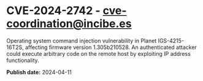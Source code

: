 # CVE-2024-2742 - cve-coordination@incibe.es

Operating system command injection vulnerability in Planet IGS-4215-16T2S, affecting firmware version 1.305b210528. An authenticated attacker could execute arbitrary code on the remote host by exploiting IP address functionality.

**Publish date:** 2024-04-11
